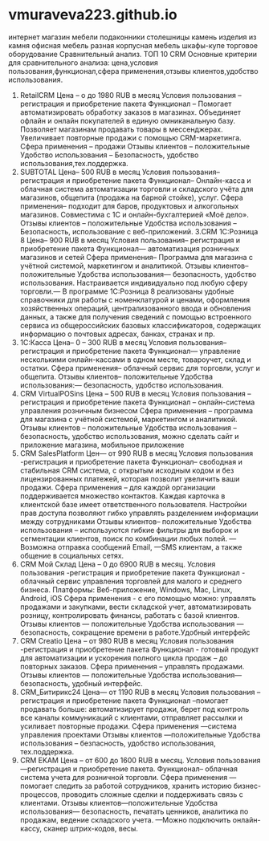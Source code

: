 # vmuraveva223.github.io
интернет магазин мебели
подаконники 
столешницы 
камень
изделия из камня
офисная мебель 
разная корпусная мебель
шкафы-купе 
торговое оборудование 
Сравнительный анализ.
ТОП 10 CRM
Основные критерии для сравнительного анализа:
цена,условия пользования,функционал,сфера применения,отзывы клиентов,удобство использования.
1. RetailCRM
Цена – о до 1980 RUB в месяц
Условия пользования – регистрация и приобретение пакета
Функционал – Помогает автоматизировать обработку заказов в магазинах. Объединяет офлайн и онлайн покупателей в единую омниканальную базу. Позволяет магазинам продавать товары в мессенджерах. Увеличивает повторные продажи с помощью CRM-маркетинга.
Сфера применения – продажи
Отзывы клиентов – положительные
Удобство использования – Безопасность, удобство использования,тех.поддержка.
2. SUBTOTAL
Цена– 500 RUB в месяц
Условия пользования– регистрация и приобретение пакета
Функционал– Онлайн-касса и облачная система автоматизации торговли и складского учёта для магазинов, общепита (продажа на барной стойке), услуг.
Сфера применения– подходит для баров, продуктовых и алкогольных магазинов. Совместима с 1С и онлайн-бухгалтерией «Моё дело».
Отзывы клиентов – положительные
Удобства использования – Безопасность, использование с веб-приложений.
3.CRM 1С:Розница 8
Цена– 900 RUB в месяц
Условия пользования– регистрация и приобретение пакета
Функционал— автоматизация розничных магазинов и сетей
Сфера применения– Программа для магазина с учётной системой, маркетингом и аналитикой.
Отзывы клиентов– положительные
Удобства использования— безопасность, удобство использования. Настраивается индивидуально под любую сферу торговли.— В программе 1С:Розница 8 реализованы удобные справочники для работы с номенклатурой и ценами, оформления хозяйственных операций, централизованного ввода и обновления данных, а также для получения сведений с помощью встроенного сервиса из общероссийских базовых классификаторов, содержащих информацию о почтовых адресах, банках, странах и пр.
4. 1С:Касса
Цена– 0 – 300 RUB в месяц
Условия пользования– регистрация и приобретение пакета
Функционал— управление несколькими онлайн-кассами в одном месте, товароучет, склад и остатки.
Сфера применения– облачный сервис для торговли, услуг и общепита.
Отзывы клиентов– положительные
Удобства использования:— безопасность, удобство использования.
5. CRM VirtualPOSins
Цена – 500 RUB в месяц
Условия пользования – регистрация и приобретение пакета
Функционал – онлайн-система управления розничным бизнесом
Сфера применения – программа для магазина с учётной системой, маркетингом и аналитикой.
Отзывы клиентов – положительные
Удобства использования – безопасность, удобство использования, можно сделать сайт и приложение магазина, мобильное приложение
6. CRM SalesPlatform
Цен— от 990 RUB в месяц
Условия пользования -регистрация и приобретение пакета
Функционал– свободная и стабильная CRM система, с открытым исходным кодом и без лицензированных платежей, которая позволит увеличить ваши продажи.
Сфера применения – для каждой организации поддерживается множество контактов. Каждая карточка в клиентской базе имеет ответственного пользователя. Настройки прав доступа позволяют гибко управлять разделением информации между сотрудниками
Отзывы клиентов– положительные
Удобства использования – используются гибкие фильтры для выборок и сегментации клиентов, поиск по комбинации любых полей. —Возможна отправка сообщений Email, —SMS клиентам, а также общение в социальных сетях.
7. CRM Мой Склад
Цена – 0 до 6900 RUB в месяц.
Условия пользования -регистрация и приобретение пакета
Функционал - облачный сервис управления торговлей для малого и среднего бизнеса. Платформы: Веб-приложение, Windows, Mac, Linux, Android, iOS
Сфера применения - с его помощью можно: управлять продажами и закупками, вести складской учет, автоматизировать розницу, контролировать финансы, работать с базой клиентов.
Отзывы клиентов — положительные
Удобства использования — безопасность, сокращение времени в работе.Удобный интерфейc
8. CRM Creatio
Цена – от 980 RUB в месяц
Условия пользования -регистрация и приобретение пакета
Функционал - готовый продукт для автоматизации и ускорения полного цикла продаж – до повторных заказов.
Сфера применения – управлять продажами.
Отзывы клиентов — положительные
Удобства использования—безопасность, удобный интерфейc.
9. CRM_Битирикс24
Цена— от 1190 RUB в месяц
Условия пользования – регистрация и приобретение пакета
Функционал –помогает продавать больше: автоматизирует продажи, берет под контроль все каналы коммуникаций с клиентами, отправляет рассылки и усиливает повторные продажи.
Сфера применения —система управления проектами
Отзывы клиентов —положительные
Удобства использования – безпасность, удобство использования, тех.поддержка.
10. CRM EKAM
Цена – от 600 до 1600 RUB в месяц.
Условия пользования—регистрация и приобретение пакета.
Функционал– облачная система учета для розничной торговли.
Сфера применения —помогает следить за работой сотрудников, хранить историю бизнес-процессов, проводить сложные сделки и поддерживать связь с клиентами.
Отзывы клиентов—положительные
Удобства использования— безопасность, печатать ценников, аналитика по продажам, ведение складского учета. —Можно подключить онлайн-кассу, сканер штрих-кодов, весы.
